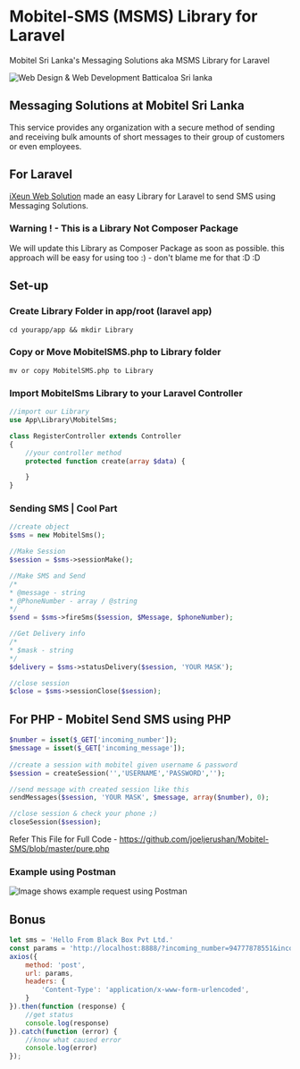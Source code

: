 # Mobitel-SMS (MSMS) Library for Laravel
Mobitel Sri Lanka's Messaging Solutions aka MSMS Library for Laravel

![Web Design & Web Development Batticaloa Sri lanka](https://raw.githubusercontent.com/joeljerushan/Mobitel-SMS/master/ixeun_mobitel_msms.jpg "Web Design & Web Development Batticaloa Sri lanka")



## Messaging Solutions at Mobitel Sri Lanka
This service provides any organization with a secure method of sending and receiving bulk amounts of short messages to their group of customers or even employees.

## For Laravel
[iXeun Web Solution](https://www.ixeun.com/) made an easy Library for Laravel to send SMS using Messaging Solutions.  

### Warning ! - This is a Library Not Composer Package 
We will update this Library as Composer Package as soon as possible. this approach will be easy for using too :) - don't blame me for that :D :D 

## Set-up
### Create Library Folder in app/root (laravel app)

`cd yourapp/app && mkdir Library`

### Copy or Move MobitelSMS.php to Library folder 

`mv or copy MobitelSMS.php to Library`

### Import MobitelSms Library to your Laravel Controller

```php
//import our Library
use App\Library\MobitelSms;

class RegisterController extends Controller
{
    //your controller method 
    protected function create(array $data) {

    }
}
```

### Sending SMS | Cool Part 

```php
//create object 
$sms = new MobitelSms(); 

//Make Session
$session = $sms->sessionMake(); 

//Make SMS and Send
/*
* @message - string 
* @PhoneNumber - array / @string 
*/
$send = $sms->fireSms($session, $Message, $phoneNumber);

//Get Delivery info 
/*
* $mask - string
*/
$delivery = $sms->statusDelivery($session, 'YOUR MASK');

//close session
$close = $sms->sessionClose($session);
```

## For PHP - Mobitel Send SMS using PHP

```php
$number = isset($_GET['incoming_number']);
$message = isset($_GET['incoming_message']);
  
//create a session with mobitel given username & password
$session = createSession('','USERNAME','PASSWORD','');

//send message with created session like this
sendMessages($session, 'YOUR MASK', $message, array($number), 0);

//close session & check your phone ;) 
closeSession($session);
```

Refer This File for Full Code - https://github.com/joeljerushan/Mobitel-SMS/blob/master/pure.php

### Example using Postman
![Image shows example request using Postman](https://raw.githubusercontent.com/joeljerushan/Mobitel-SMS/master/postman_emaple_request.png)

## Bonus
```javascript
let sms = 'Hello From Black Box Pvt Ltd.' 
const params = 'http://localhost:8888/?incoming_number=94777878551&incoming_message=' + sms;
axios({ 
    method: 'post', 
    url: params,
    headers: {
        'Content-Type': 'application/x-www-form-urlencoded',
    }
}).then(function (response) {
    //get status
    console.log(response) 
}).catch(function (error) {
    //know what caused error 
    console.log(error) 
});
```
